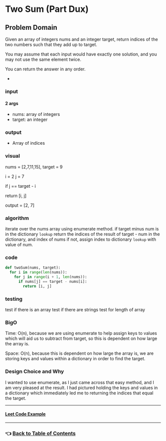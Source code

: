 # Two Sum (Part Dux)

## Problem Domain

Given an array of integers nums and an integer target, return indices of the two numbers such that they add up to target.

You may assume that each input would have exactly one solution, and you may not use the same element twice.

You can return the answer in any order.

-

### **input**

#### 2 args

- nums: array of integers
- target: an integer

### **output**

- Array of indices

### **visual**

nums = [2,7,11,15], target = 9

i = 2
j = 7

if j == target - i

return [i, j]

output = [2, 7]

### **algorithm**

iterate over the nums array using enumerate method.
if target minus num is in the dictionary `lookup`
return the indices of the result of target - num in the dictionary, and index of nums
if not, assign index to dictionary `lookup` with value of num.

### **code**

```Python
def twoSum(nums, target):
  for i in range(len(nums)):
    for j in range(i + 1, len(nums)):
      if nums[j] == target - nums[i]:
        return [i, j]
```

### **testing**

test if there is an array
test if there are strings
test for length of array

### **BigO**

Time: O(n), because we are using enumerate to help assign keys to values which will aid us to subtract from target, so this is dependent on how large the array is.

Space: O(n), because this is dependent on how large the array is, we are storing keys and values within a dictionary in order to find the target.

### **Design Choice and Why**

I wanted to use enumerate, as I just came across that easy method, and I am very pleased at the result. I had pictured holding the keys and values in a dictionary which immediately led me to returning the indices that equal the target.

-----

#### [**Leet Code Example**](https://leetcode.com/problems/two-sum)

-----

### 👈 [Back to Table of Contents](../toc.md)

